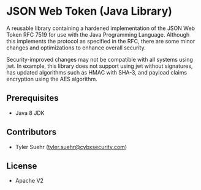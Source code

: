 # JSON Web Token (Java Library)

A reusable library containing a hardened implementation of the JSON Web 
Token RFC 7519 for use with the Java Programming Language. Although this 
implements the protocol as specified in the RFC, there are some minor changes 
and optimizations to enhance overall security. 

Security-improved changes may not be compatible with all systems using jwt. 
In example, this library does not support using jwt without signatures, has 
updated algorithms such as HMAC with SHA-3, and payload claims encryption 
using the AES algorithm.

## Prerequisites
- Java 8 JDK

## Contributors
- Tyler Suehr (tyler.suehr@cybxsecurity.com)

## License
- Apache V2
